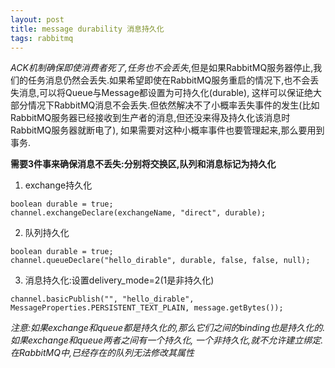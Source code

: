 ```yaml
---
layout: post
title: message durability 消息持久化
tags: rabbitmq 
---
```


*ACK机制确保即使消费者死了,任务也不会丢失*,但是如果RabbitMQ服务器停止,我们的任务消息仍然会丢失.如果希望即使在RabbitMQ服务重启的情况下,也不会丢失消息,可以将Queue与Message都设置为可持久化(durable),
这样可以保证绝大部分情况下RabbitMQ消息不会丢失.但依然解决不了小概率丢失事件的发生(比如RabbitMQ服务器已经接收到生产者的消息,但还没来得及持久化该消息时RabbitMQ服务器就断电了),
如果需要对这种小概率事件也要管理起来,那么要用到事务.  

**需要3件事来确保消息不丢失:分别将交换区,队列和消息标记为持久化**
1. exchange持久化
```
boolean durable = true;
channel.exchangeDeclare(exchangeName, "direct", durable);
```
2. 队列持久化
```
boolean durable = true;
channel.queueDeclare("hello_dirable", durable, false, false, null);
```

3. 消息持久化:设置delivery_mode=2(1是非持久化)
```
channel.basicPublish("", "hello_dirable", MessageProperties.PERSISTENT_TEXT_PLAIN, message.getBytes());
```

*注意:如果exchange和queue都是持久化的,那么它们之间的binding也是持久化的.如果exchange和queue两者之间有一个持久化,
一个非持久化,就不允许建立绑定.在RabbitMQ中,已经存在的队列无法修改其属性*


